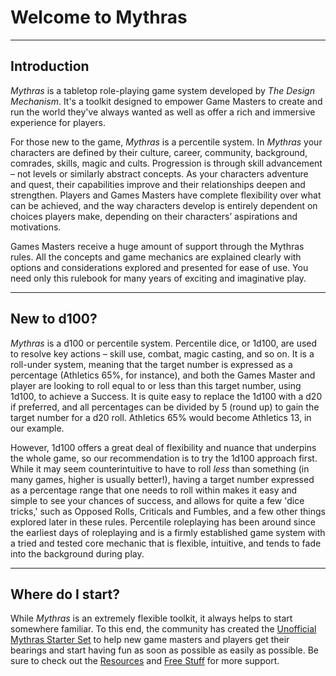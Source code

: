 # Welcome to Mythras

---
## Introduction 

_Mythras_  is a tabletop role-playing game system developed by _The Design Mechanism_. It's a toolkit designed to empower Game Masters to create and run the world they've always wanted as well as offer a rich and immersive experience for players.

For those new to the game, _Mythras_ is a percentile system. In _Mythras_ your characters are defined by their culture, career, community, background, comrades, skills, magic and cults. Progression is through skill advancement – not levels or similarly abstract concepts. As your characters adventure and quest, their capabilities improve and their relationships deepen and strengthen. Players and Games Masters have complete flexibility over what can be achieved, and the way characters develop is entirely dependent on choices players make, depending on their characters’ aspirations and motivations.

Games Masters receive a huge amount of support through the Mythras rules. All the concepts and game mechanics are explained clearly with options and considerations explored and presented for ease of use. You need only this rulebook for many years of exciting and imaginative play.

---
## New to d100?

_Mythras_ is a d100 or percentile system. Percentile dice, or 1d100, are used to resolve key actions – skill use, combat, magic casting, and so on. It is a roll-under system, meaning that the target number is expressed as a percentage (Athletics 65%, for instance), and both the Games Master and player are looking to roll equal to or less than this target number, using 1d100, to achieve a Success. It is quite easy to replace the 1d100 with a d20 if preferred, and all percentages can be divided by 5 (round up) to gain the target number for a d20 roll. Athletics 65% would become Athletics 13, in our example.

However, 1d100 offers a great deal of flexibility and nuance that underpins the whole game, so our recommendation is to try the 1d100 approach first. While it may seem counterintuitive to have to roll _less_ than something (in many games, higher is usually better!), having a target number expressed as a percentage range that one needs to roll within makes it easy and simple to see your chances of success, and allows for quite a few 'dice tricks,' such as Opposed Rolls, Criticals and Fumbles, and a few other things explored later in these rules. Percentile roleplaying has been around since the earliest days of roleplaying and is a firmly established game system with a tried and tested core mechanic that is flexible, intuitive, and tends to fade into the background during play.

---
## Where do I start?

While _Mythras_ is an extremely flexible toolkit, it always helps to start somewhere familiar. To this end, the community has created the [Unofficial Mythras Starter Set](0002_Unofficial_Mythras_Starter_Set.md) to help new game masters and players get their bearings and start having fun as soon as possible as easily as possible. Be sure to check out the [Resources](0003_Resources_for_Mythras.md) and [Free Stuff](0004_Free_Stuff.md) for more support.